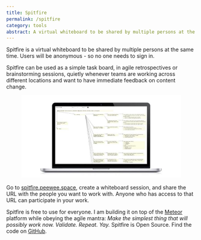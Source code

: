 ```yaml
---
title: Spitfire
permalink: /spitfire
category: tools
abstract: A virtual whiteboard to be shared by multiple persons at the same time. Users will be anonymous - so no one needs to sign in. 
---
```

Spitfire is a virtual whiteboard to be shared by multiple persons at the same time. Users will be anonymous - so no one needs to sign in. 

Spitfire can be used as a simple task board, in agile retrospectives or brainstorming sessions, quietly whenever teams are working across different locations and want to have immediate feedback on content change. 

<figure>
<a href="http://spitfire.peewee.space"><img src="/i/spitfire/spitfire.jpg" /></a>
</figure>

Go to [spitfire.peewee.space](http://spitfire.peewee.space), create a whiteboard session, and share the URL with the people you want to work with. Anyone who has access to that URL can participate in your work.

Spitfire is free to use for everyone. I am building it on top of the [Meteor](http://www.meteor.com) platform while obeying the agile mantra: *Make the simplest thing that will possibly work now. Validate. Repeat. Yay.* Spitfire is Open Source. Find the code on [GitHub](http://github.com/ulfschneider/spitfire). 

